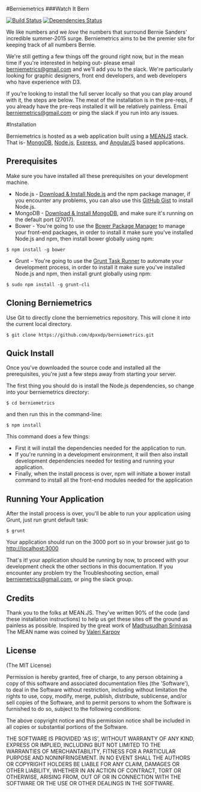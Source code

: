 #Berniemetrics
###Watch It Bern

[![Build Status](https://travis-ci.org/meanjs/mean.svg?branch=master)](https://travis-ci.org/meanjs/mean)
[![Dependencies Status](https://david-dm.org/meanjs/mean.svg)](https://david-dm.org/meanjs/mean)

We like numbers and we *love* the numbers that surround Bernie Sanders' incredible summer-2015 surge.  Berniemetrics aims to be the premier site for keeping track of all numbers Bernie.

We're still getting a few things off the ground right now, but in the mean time if you're interested in helping out- please email berniemetrics@gmail.com and we'll add you to the slack.  We're particularly looking for graphic designers, front end developers, and web developers who have experience with D3.

If you're looking to install the full server locally so that you can play around with it, the steps are below.  The meat of the installation is in the pre-reqs, if you already have the pre-reqs installed it will be relatively painless.  Email berniemetrics@gmail.com or ping the slack if you run into any issues.

#Installation

Berniemetrics is hosted as a web application built using a [MEANJS](http://meanjs.org/) stack. That is- [MongoDB](http://www.mongodb.org/), [Node.js](http://www.nodejs.org/), [Express](http://expressjs.com/), and [AngularJS](http://angularjs.org/) based applications.

## Prerequisites
Make sure you have installed all these prerequisites on your development machine.
* Node.js - [Download & Install Node.js](http://www.nodejs.org/download/) and the npm package manager, if you encounter any problems, you can also use this [GitHub Gist](https://gist.github.com/isaacs/579814) to install Node.js.
* MongoDB - [Download & Install MongoDB](http://www.mongodb.org/downloads), and make sure it's running on the default port (27017).
* Bower - You're going to use the [Bower Package Manager](http://bower.io/) to manage your front-end packages, in order to install it make sure you've installed Node.js and npm, then install bower globally using npm:

```
$ npm install -g bower
```

* Grunt - You're going to use the [Grunt Task Runner](http://gruntjs.com/) to automate your development process, in order to install it make sure you've installed Node.js and npm, then install grunt globally using npm:

```
$ sudo npm install -g grunt-cli
```

## Cloning Berniemetrics

Use Git to directly clone the berniemetrics repository.  This will clone it into the current local directory.
```
$ git clone https://github.com/dpxxdp/berniemetrics.git
```

## Quick Install
Once you've downloaded the source code and installed all the prerequisites, you're just a few steps away from starting your server.

The first thing you should do is install the Node.js dependencies, so change into your berniemetrics directory:

```
$ cd berniemetrics
```

and then run this in the command-line:

```
$ npm install
```

This command does a few things:
* First it will install the dependencies needed for the application to run.
* If you're running in a development environment, it will then also install development dependencies needed for testing and running your application.
* Finally, when the install process is over, npm will initiate a bower install command to install all the front-end modules needed for the application

## Running Your Application
After the install process is over, you'll be able to run your application using Grunt, just run grunt default task:

```
$ grunt
```

Your application should run on the 3000 port so in your browser just go to [http://localhost:3000](http://localhost:3000)
                            
That's it! your application should be running by now, to proceed with your development check the other sections in this documentation. 
If you encounter any problem try the Troubleshooting section, email berniemetrics@gmail.com, or ping the slack group.

## Credits
Thank you to the folks at MEAN.JS.  They've written 90% of the code (and these installation instructions) to help us get these sites off the ground as painless as possible.
Inspired by the great work of [Madhusudhan Srinivasa](https://github.com/madhums/)
The MEAN name was coined by [Valeri Karpov](http://blog.mongodb.org/post/49262866911/the-mean-stack-mongodb-expressjs-angularjs-and)

## License
(The MIT License)

Permission is hereby granted, free of charge, to any person obtaining
a copy of this software and associated documentation files (the
'Software'), to deal in the Software without restriction, including
without limitation the rights to use, copy, modify, merge, publish,
distribute, sublicense, and/or sell copies of the Software, and to
permit persons to whom the Software is furnished to do so, subject to
the following conditions:

The above copyright notice and this permission notice shall be
included in all copies or substantial portions of the Software.

THE SOFTWARE IS PROVIDED 'AS IS', WITHOUT WARRANTY OF ANY KIND,
EXPRESS OR IMPLIED, INCLUDING BUT NOT LIMITED TO THE WARRANTIES OF
MERCHANTABILITY, FITNESS FOR A PARTICULAR PURPOSE AND NONINFRINGEMENT.
IN NO EVENT SHALL THE AUTHORS OR COPYRIGHT HOLDERS BE LIABLE FOR ANY
CLAIM, DAMAGES OR OTHER LIABILITY, WHETHER IN AN ACTION OF CONTRACT,
TORT OR OTHERWISE, ARISING FROM, OUT OF OR IN CONNECTION WITH THE
SOFTWARE OR THE USE OR OTHER DEALINGS IN THE SOFTWARE.
